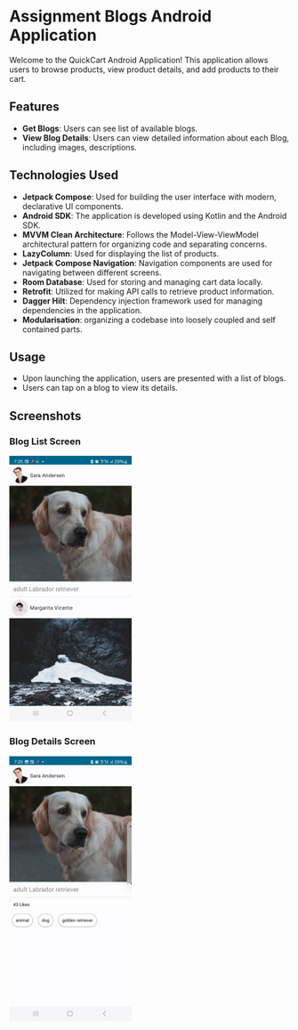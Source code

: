 # Assignment Blogs Android Application

Welcome to the QuickCart Android Application! This application allows users to browse products, view product details, and add products to their cart.

## Features

- **Get Blogs**: Users can see list of available blogs.
- **View Blog Details**: Users can view detailed information about each Blog, including images, descriptions.


## Technologies Used

- **Jetpack Compose**: Used for building the user interface with modern, declarative UI components.
- **Android SDK**: The application is developed using Kotlin and the Android SDK.
- **MVVM Clean Architecture**: Follows the Model-View-ViewModel architectural pattern for organizing code and separating concerns.
- **LazyColumn**: Used for displaying the list of products.
- **Jetpack Compose Navigation**: Navigation components are used for navigating between different screens.
- **Room Database**: Used for storing and managing cart data locally.
- **Retrofit**: Utilized for making API calls to retrieve product information.
- **Dagger Hilt**: Dependency injection framework used for managing dependencies in the application.
- **Modularisation**: organizing a codebase into loosely coupled and self contained parts.

## Usage

- Upon launching the application, users are presented with a list of blogs.
- Users can tap on a blog to view its details.

## Screenshots

### Blog List Screen 

<img src="/screenshots/WhatsApp Image 2024-11-13 at 7.27.22 PM.jpeg" alt="Product list screenshot" width="220"/>

### Blog Details Screen 

<img src="/screenshots/Details.jpeg" alt="Product details screenshot" width="220"/>
